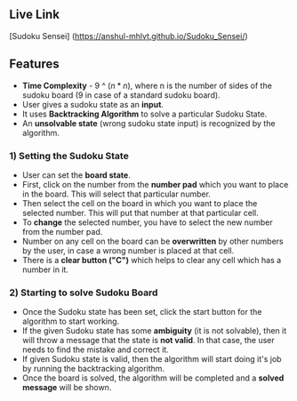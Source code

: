 ## Live Link
[Sudoku Sensei] (https://anshul-mhlvt.github.io/Sudoku_Sensei/)

## Features

- **Time Complexity** - 9 ^ $(n * n)$, where n is the number of sides of the sudoku board (9 in case of a standard sudoku board).
- User gives a sudoku state as an **input**.
- It uses **Backtracking Algorithm** to solve a particular Sudoku State.
- An **unsolvable state** (wrong sudoku state input) is recognized by the algorithm. 

### 1) Setting the Sudoku State
- User can set the **board state**.
- First, click on the number from the **number pad** which you want to place in the board. This will select that particular number.
- Then select the cell on the board in which you want to place the selected number. This will put that number at that particular cell.
- To **change** the selected number, you have to select the new number from the number pad.
- Number on any cell on the board can be **overwritten** by other numbers by the user, in case a wrong number is placed at that cell.
- There is a **clear button ("C")** which helps to clear any cell which has a number in it. 

### 2) Starting to solve Sudoku Board
- Once the Sudoku state has been set, click the start button for the algorithm to start working.
- If the given Sudoku state has some **ambiguity** (it is not solvable), then it will throw a message that the state is **not valid**. In that case, the user needs to find the mistake and correct it.
- If given Sudoku state is valid, then the algorithm will start doing it's job by running the backtracking algorithm.
- Once the board is solved, the algorithm will be completed and a **solved message** will be shown.


